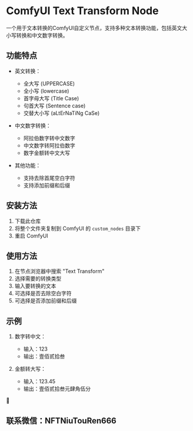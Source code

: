 # ComfyUI Text Transform Node

一个用于文本转换的ComfyUI自定义节点，支持多种文本转换功能，包括英文大小写转换和中文数字转换。

## 功能特点

- 英文转换：
  - 全大写 (UPPERCASE)
  - 全小写 (lowercase)
  - 首字母大写 (Title Case)
  - 句首大写 (Sentence case)
  - 交替大小写 (aLtErNaTiNg CaSe)

- 中文数字转换：
  - 阿拉伯数字转中文数字
  - 中文数字转阿拉伯数字
  - 数字金额转中文大写

- 其他功能：
  - 支持去除首尾空白字符
  - 支持添加前缀和后缀

## 安装方法

1. 下载此仓库
2. 将整个文件夹复制到 ComfyUI 的 `custom_nodes` 目录下
3. 重启 ComfyUI

## 使用方法

1. 在节点浏览器中搜索 "Text Transform"
2. 选择需要的转换类型
3. 输入要转换的文本
4. 可选择是否去除空白字符
5. 可选择是否添加前缀和后缀

## 示例

1. 数字转中文：
   - 输入：123
   - 输出：壹佰贰拾叁

2. 金额转大写：
   - 输入：123.45
   - 输出：壹佰贰拾叁元肆角伍分

🔴
## 联系微信：NFTNiuTouRen666




